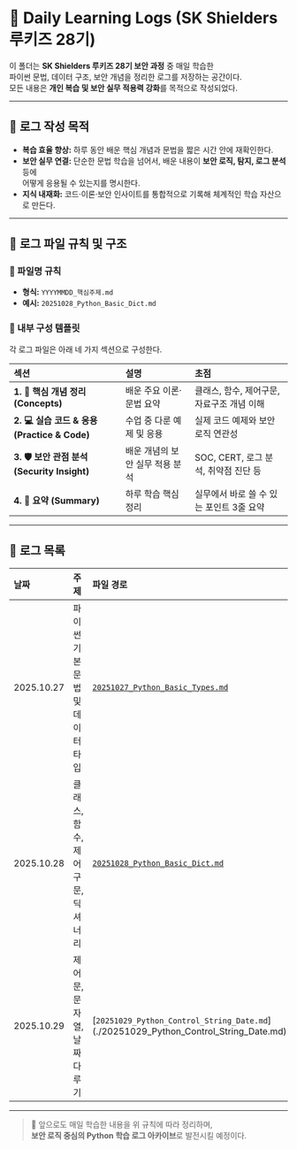 # 📖 Daily Learning Logs (SK Shielders 루키즈 28기)

이 폴더는 **SK Shielders 루키즈 28기 보안 과정** 중 매일 학습한  
파이썬 문법, 데이터 구조, 보안 개념을 정리한 로그를 저장하는 공간이다.  
모든 내용은 **개인 복습 및 보안 실무 적용력 강화**를 목적으로 작성되었다.

---

## 🎯 로그 작성 목적
- **복습 효율 향상:** 하루 동안 배운 핵심 개념과 문법을 짧은 시간 안에 재확인한다.  
- **보안 실무 연결:** 단순한 문법 학습을 넘어서, 배운 내용이 **보안 로직, 탐지, 로그 분석** 등에  
  어떻게 응용될 수 있는지를 명시한다.  
- **지식 내재화:** 코드·이론·보안 인사이트를 통합적으로 기록해 체계적인 학습 자산으로 만든다.

---

## 📐 로그 파일 규칙 및 구조

### 📄 파일명 규칙
- **형식:** `YYYYMMDD_핵심주제.md`  
- **예시:** `20251028_Python_Basic_Dict.md`

### 🧱 내부 구성 템플릿
각 로그 파일은 아래 네 가지 섹션으로 구성한다.

| 섹션 | 설명 | 초점 |
| :--- | :--- | :--- |
| **1. 🧠 핵심 개념 정리 (Concepts)** | 배운 주요 이론·문법 요약 | 클래스, 함수, 제어구문, 자료구조 개념 이해 |
| **2. 💻 실습 코드 & 응용 (Practice & Code)** | 수업 중 다룬 예제 및 응용 | 실제 코드 예제와 보안 로직 연관성 |
| **3. 🛡️ 보안 관점 분석 (Security Insight)** | 배운 개념의 보안 실무 적용 분석 | SOC, CERT, 로그 분석, 취약점 진단 등 |
| **4. 🧩 요약 (Summary)** | 하루 학습 핵심 정리 | 실무에서 바로 쓸 수 있는 포인트 3줄 요약 |

---

## 🔗 로그 목록

| 날짜 | 주제 | 파일 경로 |
| :--- | :--- | :--- |
| 2025.10.27 | 파이썬 기본 문법 및 데이터 타입 | [`20251027_Python_Basic_Types.md`](./20251027_Python_Basic_Types.md) |
| 2025.10.28 | 클래스, 함수, 제어구문, 딕셔너리 | [`20251028_Python_Basic_Dict.md`](./20251028_Python_Basic_Dict.md) |
| 2025.10.29 | 제어문, 문자열, 날짜 다루기 | [`20251029_Python_Control_String_Date.md`] (./20251029_Python_Control_String_Date.md) |

---

> 📌 앞으로도 매일 학습한 내용을 위 규칙에 따라 정리하며,  
> **보안 로직 중심의 Python 학습 로그 아카이브**로 발전시킬 예정이다.
